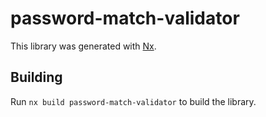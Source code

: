 # password-match-validator

This library was generated with [Nx](https://nx.dev).

## Building

Run `nx build password-match-validator` to build the library.
